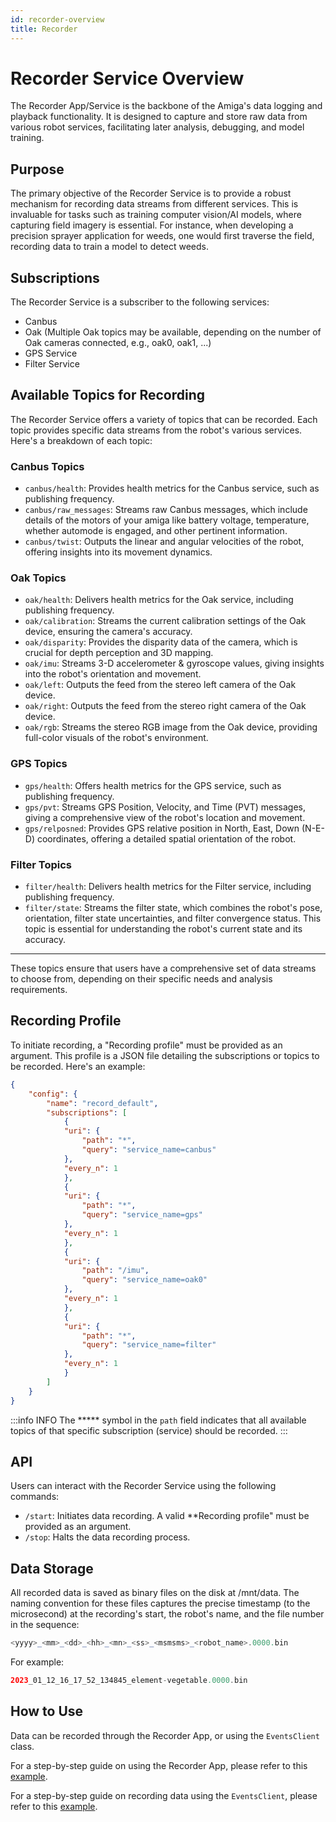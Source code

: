 ```yaml
---
id: recorder-overview
title: Recorder
---
```


# Recorder Service Overview

The Recorder App/Service is the backbone of the Amiga's data logging and playback functionality.
It is designed to capture and store raw data from various robot services, facilitating later
analysis, debugging, and model training.

## Purpose

The primary objective of the Recorder Service is to provide a robust mechanism for recording
data streams from different services. This is invaluable for tasks such as training computer
vision/AI models, where capturing field imagery is essential.
For instance, when developing a precision sprayer application for weeds, one would
first traverse the field, recording data to train a model to detect weeds.

## Subscriptions

The Recorder Service is a subscriber to the following services:

- Canbus
- Oak (Multiple Oak topics may be available, depending on the number of Oak cameras connected,
e.g., oak0, oak1, ...)
- GPS Service
- Filter Service

## Available Topics for Recording

The Recorder Service offers a variety of topics that can be recorded.
Each topic provides specific data streams from the robot's various services. Here's a breakdown
of each topic:

### Canbus Topics

- `canbus/health`: Provides health metrics for the Canbus service, such as publishing frequency.
- `canbus/raw_messages`: Streams raw Canbus messages, which include details of the motors
of your amiga like battery voltage, temperature, whether automode is engaged, and other
pertinent information.
- `canbus/twist`: Outputs the linear and angular velocities of the robot, offering insights
into its movement dynamics.

### Oak Topics

- `oak/health`: Delivers health metrics for the Oak service, including publishing frequency.
- `oak/calibration`: Streams the current calibration settings of the Oak device,
ensuring the camera's accuracy.
- `oak/disparity`: Provides the disparity data of the camera, which is crucial for depth
perception and 3D mapping.
- `oak/imu`: Streams 3-D accelerometer & gyroscope values, giving insights into the
robot's orientation and movement.
- `oak/left`: Outputs the feed from the stereo left camera of the Oak device.
- `oak/right`: Outputs the feed from the stereo right camera of the Oak device.
- `oak/rgb`: Streams the stereo RGB image from the Oak device, providing full-color
visuals of the robot's environment.

### GPS Topics

- `gps/health`: Offers health metrics for the GPS service, such as publishing frequency.
- `gps/pvt`: Streams GPS Position, Velocity, and Time (PVT) messages, giving a comprehensive
view of the robot's location and movement.
- `gps/relposned`: Provides GPS relative position in North, East, Down (N-E-D) coordinates,
offering a detailed spatial orientation of the robot.

### Filter Topics

- `filter/health`: Delivers health metrics for the Filter service, including publishing frequency.
- `filter/state`: Streams the filter state, which combines the robot's pose, orientation,
filter state uncertainties, and filter convergence status.
This topic is essential for understanding the robot's current state and its accuracy.

---

These topics ensure that users have a comprehensive set of data streams to choose from,
depending on their specific needs and analysis requirements.

## Recording Profile

To initiate recording, a "Recording profile" must be provided as an argument.
This profile is a JSON file detailing the subscriptions or topics to be recorded. Here's an example:

```json
{
    "config": {
        "name": "record_default",
        "subscriptions": [
            {
            "uri": {
                "path": "*",
                "query": "service_name=canbus"
            },
            "every_n": 1
            },
            {
            "uri": {
                "path": "*",
                "query": "service_name=gps"
            },
            "every_n": 1
            },
            {
            "uri": {
                "path": "/imu",
                "query": "service_name=oak0"
            },
            "every_n": 1
            },
            {
            "uri": {
                "path": "*",
                "query": "service_name=filter"
            },
            "every_n": 1
            }
        ]
    }
}
```

:::info INFO
The ***** symbol in the `path` field indicates that all available topics of that specific
subscription (service) should be recorded.
:::

## API

Users can interact with the Recorder Service using the following commands:

- `/start`: Initiates data recording.
A valid **Recording profile" must be provided as an argument.
- `/stop`: Halts the data recording process.

## Data Storage

All recorded data is saved as binary files on the disk at /mnt/data.
The naming convention for these files captures the precise timestamp (to the microsecond)
at the recording's start, the robot's name, and the file number in the sequence:

```php
<yyyy>_<mm>_<dd>_<hh>_<mn>_<ss>_<msmsms>_<robot_name>.0000.bin
```

For example:

```php
2023_01_12_16_17_52_134845_element-vegetable.0000.bin
```

## How to Use

Data can be recorded through the Recorder App, or using the `EventsClient` class.

For a step-by-step guide on using the Recorder App, please refer to this
[example](https://amiga.farm-ng.com/docs/examples/import_log_file/).

For a step-by-step guide on recording data using the `EventsClient`, please refer to this
[example](https://amiga.farm-ng.com/docs/examples/events_recorder/).
